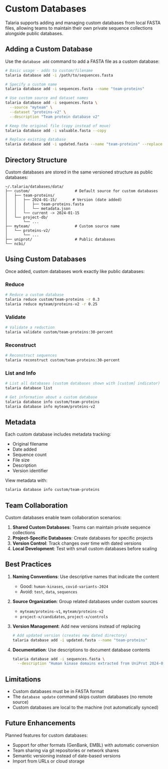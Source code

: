 # Custom Databases

Talaria supports adding and managing custom databases from local FASTA files, allowing teams to maintain their own private sequence collections alongside public databases.

## Adding a Custom Database

Use the `database add` command to add a FASTA file as a custom database:

```bash
# Basic usage - adds to custom/filename
talaria database add -i /path/to/sequences.fasta

# Specify a custom name
talaria database add -i sequences.fasta --name "team-proteins"

# Use custom source and dataset names
talaria database add -i sequences.fasta \
  --source "myteam" \
  --dataset "proteins-v2" \
  --description "Team protein database v2"

# Keep the original file (copy instead of move)
talaria database add -i valuable.fasta --copy

# Replace existing database
talaria database add -i updated.fasta --name "team-proteins" --replace
```

## Directory Structure

Custom databases are stored in the same versioned structure as public databases:

```
~/.talaria/databases/data/
├── custom/                    # Default source for custom databases
│   ├── team-proteins/
│   │   ├── 2024-01-15/       # Version (date added)
│   │   │   ├── team-proteins.fasta
│   │   │   └── metadata.json
│   │   └── current -> 2024-01-15
│   └── project-db/
│       └── ...
├── myteam/                    # Custom source name
│   └── proteins-v2/
│       └── ...
├── uniprot/                   # Public databases
└── ncbi/
```

## Using Custom Databases

Once added, custom databases work exactly like public databases:

### Reduce
```bash
# Reduce a custom database
talaria reduce custom/team-proteins -r 0.3
talaria reduce myteam/proteins-v2 -r 0.25
```

### Validate
```bash
# Validate a reduction
talaria validate custom/team-proteins:30-percent
```

### Reconstruct
```bash
# Reconstruct sequences
talaria reconstruct custom/team-proteins:30-percent
```

### List and Info
```bash
# List all databases (custom databases shown with [custom] indicator)
talaria database list

# Get information about a custom database
talaria database info custom/team-proteins
talaria database info myteam/proteins-v2
```

## Metadata

Each custom database includes metadata tracking:
- Original filename
- Date added
- Sequence count
- File size
- Description
- Version identifier

View metadata with:
```bash
talaria database info custom/team-proteins
```

## Team Collaboration

Custom databases enable team collaboration scenarios:

1. **Shared Custom Databases**: Teams can maintain private sequence collections
2. **Project-Specific Databases**: Create databases for specific projects
3. **Version Control**: Track changes over time with dated versions
4. **Local Development**: Test with small custom databases before scaling

## Best Practices

1. **Naming Conventions**: Use descriptive names that indicate the content
   - Good: `human-kinases`, `covid-variants-2024`
   - Avoid: `test`, `data`, `sequences`

2. **Source Organization**: Group related databases under custom sources
   - `myteam/proteins-v1`, `myteam/proteins-v2`
   - `project-x/candidates`, `project-x/controls`

3. **Version Management**: Add new versions instead of replacing
   ```bash
   # Add updated version (creates new dated directory)
   talaria database add -i updated.fasta --name "team-proteins"
   ```

4. **Documentation**: Use descriptions to document database contents
   ```bash
   talaria database add -i sequences.fasta \
     --description "Human kinase domains extracted from UniProt 2024-01"
   ```

## Limitations

- Custom databases must be in FASTA format
- The `database update` command skips custom databases (no remote source)
- Custom databases are local to the machine (not automatically synced)

## Future Enhancements

Planned features for custom databases:
- Support for other formats (GenBank, EMBL) with automatic conversion
- Team sharing via git repositories or network shares
- Semantic versioning instead of date-based versions
- Import from URLs or cloud storage